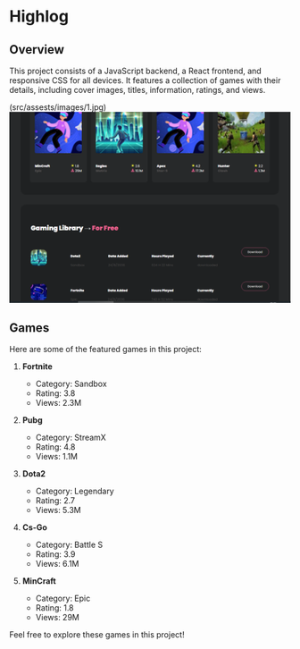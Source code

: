 # Highlog 

## Overview

This project consists of a JavaScript backend, a React frontend, and responsive CSS for all devices. It features a collection of games with their details, including cover images, titles, information, ratings, and views.

(src/assests/images/1.jpg)
![Pubg](src/assets/images/2.jpg)


## Games

Here are some of the featured games in this project:

1. **Fortnite**
   - Category: Sandbox
   - Rating: 3.8
   - Views: 2.3M

2. **Pubg**
   - Category: StreamX
   - Rating: 4.8
   - Views: 1.1M

3. **Dota2**
   - Category: Legendary
   - Rating: 2.7
   - Views: 5.3M

4. **Cs-Go**
   - Category: Battle S
   - Rating: 3.9
   - Views: 6.1M

5. **MinCraft**
   - Category: Epic
   - Rating: 1.8
   - Views: 29M



Feel free to explore these games in this project!




